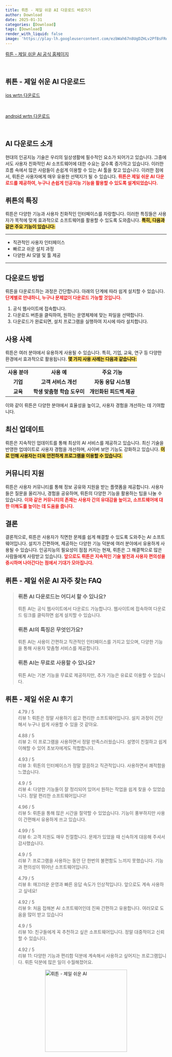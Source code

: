 ```yaml
---
title: 뤼튼 - 제일 쉬운 AI 다운로드 바로가기
author: Download
date: 2025-01-31
categories: [Download]
tags: [Download]
render_with_liquid: false
image: 'https://play-lh.googleusercontent.com/ezbWah67n8UgDZHLv2PfBsFRqOQWpFVTnz8rLE3x6xdI2r0cAEqGR3CQUR2NLdM0Sg=s256-rw'
---
```

<p><a class='click-button' title='뤼튼 - 제일 쉬운 AI' href='https://wrtn.ai/' rel='nofollow'>뤼튼 - 제일 쉬운 AI 공식 홈페이지</a></p><br>
<h2 id='뤼튼 - 제일 쉬운 AI_다운로드'>뤼튼 - 제일 쉬운 AI 다운로드</h2>
<p><a class="click-button ios" title="wrtn 다운로드" href="https://apps.apple.com/kr/app/%EB%A4%BC%ED%8A%BC-%EC%A0%84-%EC%84%B8%EA%B3%84-ai-%EB%AC%B4%EC%A0%9C%ED%95%9C/id6448556170" rel="nofollow">ios wrtn 다운로드</a></p><br>
<p><a class="click-button android" title="wrtn 다운로드" href="https://play.google.comhttps://play.google.com/store/apps/details?id=com.wrtn.app" rel="nofollow">android wrtn 다운로드</a></p><br>


<h2 id='AI_다운로드_소개'>AI 다운로드 소개</h2>

<p>현대의 인공지능 기술은 우리의 일상생활에 필수적인 요소가 되어가고 있습니다. 그중에서도 사용자 친화적인 AI 소프트웨어에 대한 수요는 갈수록 증가하고 있습니다. 이러한 흐름 속에서 많은 사람들이 손쉽게 이용할 수 있는 AI 툴을 찾고 있습니다. 이러한 점에서, 뤼튼은 사용자에게 매우 유용한 선택지가 될 수 있습니다. <b><span style="color: #ee2323;">뤼튼은 제일 쉬운 AI 다운로드를 제공하여, 누구나 손쉽게 인공지능 기능을 활용할 수 있도록 설계되었습니다.</span></b></p>

<h2 id='뤼튼의_특징'>뤼튼의 특징</h2>

<p>뤼튼은 다양한 기능과 사용자 친화적인 인터페이스를 자랑합니다. 이러한 특징들은 사용자가 목적에 맞게 효과적으로 소프트웨어를 활용할 수 있도록 도와줍니다. <b><span style="background-color: #ffe066;">특히, 다음과 같은 주요 기능이 있습니다:</span></b></p>

<hr />

<ul>
    <li>직관적인 사용자 인터페이스</li>
    <li>빠르고 쉬운 설치 과정</li>
    <li>다양한 AI 모델 및 툴 제공</li>
</ul>

<hr />

<h2 id='다운로드_방법'>다운로드 방법</h2>

<p>뤼튼을 다운로드하는 과정은 간단합니다. 아래의 단계에 따라 쉽게 설치할 수 있습니다. <b><span style="color: #ee2323;">단계별로 안내하니, 누구나 문제없이 다운로드 가능할 것입니다.</span></b></p>

<ol>
    <li>공식 웹사이트에 접속합니다.</li>
    <li>다운로드 버튼을 클릭하여, 원하는 운영체제에 맞는 파일을 선택합니다.</li>
    <li>다운로드가 완료되면, 설치 프로그램을 실행하여 지시에 따라 설치합니다.</li>
</ol>

<h2 id='사용_사례'>사용 사례</h2>

<p>뤼튼은 여러 분야에서 유용하게 사용될 수 있습니다. 특히, 기업, 교육, 연구 등 다양한 환경에서 효과적으로 활용됩니다. <b><span style="background-color: #ffe066;">몇 가지 사용 사례는 다음과 같습니다:</span></b></p>

<table>
    <tr>
        <td style="text-align: center; height: 17px;"><b>사용 분야</b></td>
        <td style="text-align: center; height: 17px;"><b>사용 예</b></td>
        <td style="text-align: center; height: 17px;"><b>주요 기능</b></td>
    </tr>
    <tr>
        <td style="text-align: center; height: 17px;"><b>기업</b></td>
        <td style="text-align: center; height: 17px;"><b>고객 서비스 개선</b></td>
        <td style="text-align: center; height: 17px;"><b>자동 응답 시스템</b></td>
    </tr>
    <tr>
        <td style="text-align: center; height: 17px;"><b>교육</b></td>
        <td style="text-align: center; height: 17px;"><b>학생 맞춤형 학습 도우미</b></td>
        <td style="text-align: center; height: 17px;"><b>개인화된 피드백 제공</b></td>
    </tr>
</table>

<p>이와 같이 뤼튼은 다양한 분야에서 효율성을 높이고, 사용자 경험을 개선하는 데 기여합니다.</p>

<h2 id='최신_업데이트'>최신 업데이트</h2>

<p>뤼튼은 지속적인 업데이트를 통해 최상의 AI 서비스를 제공하고 있습니다. 최신 기술을 반영한 업데이트로 사용자 경험을 개선하며, 사이버 보안 기능도 강화하고 있습니다. <b><span style="background-color: #ffe066;">이로 인해 사용자는 더욱 안전하게 프로그램을 이용할 수 있습니다.</span></b></p>

<h2 id='커뮤니티_지원'>커뮤니티 지원</h2>

<p>뤼튼은 사용자 커뮤니티를 통해 정보 공유와 지원을 받는 플랫폼을 제공합니다. 사용자들은 질문을 올리거나, 경험을 공유하며, 뤼튼의 다양한 기능을 활용하는 팁을 나눌 수 있습니다. <b><span style="color: #ee2323;">이와 같은 커뮤니티의 존재는 사용자 간의 유대감을 높이고, 소프트웨어에 대한 이해도를 높이는 데 도움을 줍니다.</span></b></p>

<h2 id='결론'>결론</h2>

<p>결론적으로, 뤼튼은 사용자가 직면한 문제를 쉽게 해결할 수 있도록 도와주는 AI 소프트웨어입니다. 설치가 간편하며, 제공하는 다양한 기능 덕분에 여러 분야에서 유용하게 사용될 수 있습니다. 인공지능의 필요성이 점점 커지는 현재, 뤼튼은 그 해결책으로 많은 사람들에게 사랑받고 있습니다. <b><span style="color: #ee2323;">앞으로도 뤼튼은 지속적인 기술 발전과 사용자 편의성을 중시하며 나아간다는 점에서 기대가 모아집니다.</span></b></p>


<h2 id='뤼튼 - 제일 쉬운 AI_자주_찾는_FAQ'>뤼튼 - 제일 쉬운 AI 자주 찾는 FAQ</h2>
<div itemscope="" itemtype="https://schema.org/FAQPage"> <blockquote> <div itemscope="" itemprop="mainEntity" itemtype="https://schema.org/Question"> <h3 itemprop="name">뤼튼 AI 다운로드는 어디서 할 수 있나요?</h3> <div itemscope="" itemprop="acceptedAnswer" itemtype="https://schema.org/Answer"> <span itemprop="text"> <p>뤼튼 AI는 공식 웹사이트에서 다운로드 가능합니다. 웹사이트에 접속하여 다운로드 링크를 클릭하면 쉽게 설치할 수 있습니다.</p> </span> </div> </div> <div itemscope="" itemprop="mainEntity" itemtype="https://schema.org/Question"> <h3 itemprop="name">뤼튼 AI의 특징은 무엇인가요?</h3> <div itemscope="" itemprop="acceptedAnswer" itemtype="https://schema.org/Answer"> <span itemprop="text"> <p>뤼튼 AI는 사용이 간편하고 직관적인 인터페이스를 가지고 있으며, 다양한 기능을 통해 사용자 맞춤형 서비스를 제공합니다.</p> </span> </div> </div> <div itemscope="" itemprop="mainEntity" itemtype="https://schema.org/Question"> <h3 itemprop="name">뤼튼 AI는 무료로 사용할 수 있나요?</h3> <div itemscope="" itemprop="acceptedAnswer" itemtype="https://schema.org/Answer"> <span itemprop="text"> <p>뤼튼 AI는 기본 기능을 무료로 제공하지만, 추가 기능은 유료로 이용할 수 있습니다.</p> </span> </div> </div> </blockquote> </div>
<h2 id='뤼튼 - 제일 쉬운 AI_후기'>뤼튼 - 제일 쉬운 AI 후기</h2>
<div itemscope itemtype="https://schema.org/Product">
  <blockquote>
  <div itemprop="review" itemscope itemtype="https://schema.org/Review">
      <div itemprop="reviewRating" itemscope itemtype="https://schema.org/Rating"> <span itemprop="ratingValue">4.79</span> / <span itemprop="bestRating">5</span> </div>
      <span itemprop="reviewBody">리뷰 1: 뤼튼은 정말 사용하기 쉽고 편리한 소프트웨어입니다. 설치 과정이 간단해서 누구나 쉽게 사용할 수 있을 것 같아요.</span>
  </div>
  <br>
  <div itemprop="review" itemscope itemtype="https://schema.org/Review">
      <div itemprop="reviewRating" itemscope itemtype="https://schema.org/Rating"> <span itemprop="ratingValue">4.88</span> / <span itemprop="bestRating">5</span> </div>
      <span itemprop="reviewBody">리뷰 2: 이 프로그램을 사용하면서 정말 만족스러웠습니다. 설명이 친절하고 쉽게 이해할 수 있어 초보자에게도 적합합니다.</span>
  </div>
  <br>
  <div itemprop="review" itemscope itemtype="https://schema.org/Review">
      <div itemprop="reviewRating" itemscope itemtype="https://schema.org/Rating"> <span itemprop="ratingValue">4.93</span> / <span itemprop="bestRating">5</span> </div>
      <span itemprop="reviewBody">리뷰 3: 뤼튼의 인터페이스가 정말 깔끔하고 직관적입니다. 사용하면서 쾌적함을 느꼈습니다.</span>
  </div>
  <br>
  <div itemprop="review" itemscope itemtype="https://schema.org/Review">
      <div itemprop="reviewRating" itemscope itemtype="https://schema.org/Rating"> <span itemprop="ratingValue">4.9</span> / <span itemprop="bestRating">5</span> </div>
      <span itemprop="reviewBody">리뷰 4: 다양한 기능들이 잘 정리되어 있어서 원하는 작업을 쉽게 찾을 수 있었습니다. 정말 편리한 소프트웨어입니다!</span>
  </div>
  <br>
  <div itemprop="review" itemscope itemtype="https://schema.org/Review">
      <div itemprop="reviewRating" itemscope itemtype="https://schema.org/Rating"> <span itemprop="ratingValue">4.96</span> / <span itemprop="bestRating">5</span> </div>
      <span itemprop="reviewBody">리뷰 5: 뤼튼을 통해 많은 시간을 절약할 수 있었습니다. 기능이 풍부하지만 사용이 간편해서 유용하게 쓰고 있습니다.</span>
  </div>
  <br>
  <div itemprop="review" itemscope itemtype="https://schema.org/Review">
      <div itemprop="reviewRating" itemscope itemtype="https://schema.org/Rating"> <span itemprop="ratingValue">4.99</span> / <span itemprop="bestRating">5</span> </div>
      <span itemprop="reviewBody">리뷰 6: 고객 지원도 매우 친절합니다. 문제가 있었을 때 신속하게 대응해 주셔서 감사했습니다.</span>
  </div>
  <br>
  <div itemprop="review" itemscope itemtype="https://schema.org/Review">
      <div itemprop="reviewRating" itemscope itemtype="https://schema.org/Rating"> <span itemprop="ratingValue">4.9</span> / <span itemprop="bestRating">5</span> </div>
      <span itemprop="reviewBody">리뷰 7: 프로그램을 사용하는 동안 단 한번의 불편함도 느끼지 못했습니다. 기능과 편의성이 뛰어난 소프트웨어입니다.</span>
  </div>
  <br>
  <div itemprop="review" itemscope itemtype="https://schema.org/Review">
      <div itemprop="reviewRating" itemscope itemtype="https://schema.org/Rating"> <span itemprop="ratingValue">4.79</span> / <span itemprop="bestRating">5</span> </div>
      <span itemprop="reviewBody">리뷰 8: 매끄러운 운영과 빠른 응답 속도가 인상적입니다. 앞으로도 계속 사용하고 싶네요!</span>
  </div>
  <br>
  <div itemprop="review" itemscope itemtype="https://schema.org/Review">
      <div itemprop="reviewRating" itemscope itemtype="https://schema.org/Rating"> <span itemprop="ratingValue">4.92</span> / <span itemprop="bestRating">5</span> </div>
      <span itemprop="reviewBody">리뷰 9: 처음 접해본 AI 소프트웨어인데 진짜 간편하고 유용합니다. 여러모로 도움을 많이 받고 있습니다</span>
  </div>
  <br>
  <div itemprop="review" itemscope itemtype="https://schema.org/Review">
      <div itemprop="reviewRating" itemscope itemtype="https://schema.org/Rating"> <span itemprop="ratingValue">4.9</span> / <span itemprop="bestRating">5</span> </div>
      <span itemprop="reviewBody">리뷰 10: 친구들에게 꼭 추천하고 싶은 소프트웨어입니다. 정말 대중적이고 신뢰할 수 있습니다.</span>
  </div>
  <br>
  <div itemprop="review" itemscope itemtype="https://schema.org/Review">
      <div itemprop="reviewRating" itemscope itemtype="https://schema.org/Rating"> <span itemprop="ratingValue">4.92</span> / <span itemprop="bestRating">5</span> </div>
      <span itemprop="reviewBody">리뷰 11: 다양한 기능과 편리함 덕분에 계속해서 사용하고 싶어지는 프로그램입니다. 뤼튼 덕분에 많은 일이 수월해졌어요.</span>
  </div>
  </blockquote>
</div>
<figure class="image" style="display: flex; justify-content: center; align-items: center; margin: 0;"><img src="https://play-lh.googleusercontent.com/ezbWah67n8UgDZHLv2PfBsFRqOQWpFVTnz8rLE3x6xdI2r0cAEqGR3CQUR2NLdM0Sg=s256-rw" alt="뤼튼 - 제일 쉬운 AI" width="256" height="256" style="max-width: 100%; height: auto;"></figure>